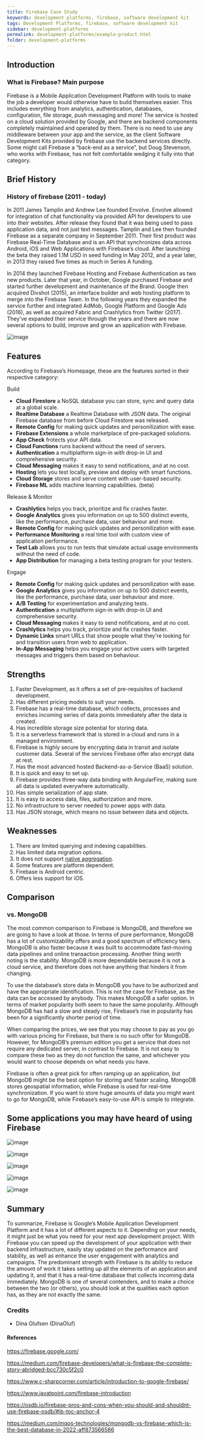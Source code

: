 ```yaml
---
title: Firebase Case Study
keywords: development platforms, firebase, software development kit
tags: Development Platforms, firebase, software development kit
sidebar: development-platforms
permalink: development-platforms/example-product.html
folder: development-platforms
---
```


## Introduction
### What is Firebase? Main purpose

Firebase is a Mobile Application Development Platform with tools to make the job a developer would otherwise have to build themselves easier. This includes everything from analytics, authentication, databases, configuration, file storage, push messaging and more! The service is hosted on a cloud solution provided by Google, and there are backend components completely maintained and operated by them. There is no need to use any middleware between your app and the service, as the client Software Development Kits provided by firebase use the backend services directly. Some might call Firebase a “back-end as a service”, but Doug Stevenson, who works with Firebase, has not felt comfortable wedging it fully into that category.

## Brief History
### History of firebase (2011 - today)

In 2011 James Tamplin and Andrew Lee founded Envolve. Envolve allowed for integration of chat functionality via provided API for developers to use into their websites. After release they found that it was being used to pass application data, and not just text messages. Tamplin and Lee then founded Firebase as a separate company in September 2011. Their first product was Firebase Real-Time Database and is an API that synchronizes data across Android, iOS and Web Applications with Firebase’s cloud.  After launching the beta they raised 1.1M USD in seed funding in May 2012, and a year later, in 2013 they raised five times as much in Series A funding.


In 2014 they launched Firebase Hosting and Firebase Authentication as two new products. Later that year, in October, Google purchased Firebase and started further development and maintenance of the Brand. Google then acquired Divshot (2015), an interface builder and web hosting platform to merge into the Firebase Team. In the following years they expanded the service further and integrated AdMob, Google Platform and Google Ads (2016), as well as acquired Fabric and Crashlytics from Twitter (2017). They’ve expanded their service through the years and there are now several options to build, improve and grow an application with Firebase. 

![image](https://user-images.githubusercontent.com/91533917/218750092-e8d847d7-538b-414e-9d04-83966b1a886b.png)


## Features
According to Firebase’s Homepage, these are the features sorted in their respective category:

Build
- **Cloud Firestore** a NoSQL database you can store, sync and query data at a global scale.
- **Realtime Database** a Realtime Database with JSON data. The original Firebase database from before Cloud Firestore was released.
- **Remote Config** for making quick updates and personilization with ease.
- **Firebase Extensions** a whole marketplace of pre-packaged solutions.
- **App Check** frotects your API data.
- **Cloud Functions** runs backend without the need of servers.
- **Authentication** a multiplatform sign-in with drop-in UI and comprehensive security.
- **Cloud Messaging** makes it easy to send notifications, and at no cost.
- **Hosting** lets you test locally, preview and deploy with smart functions.
- **Cloud Storage** stores and serve content with user-based security.
- **Firebase ML** adds machine learning capabilities. (beta)

Release & Monitor
- **Crashlytics** helps you track, prioritize and fix crashes faster.
- **Google Analytics** gives you information on up to 500 distinct events, like the performance, purchase data, user behaviour and more.
- **Remote Config** for making quick updates and personilization with ease.
- **Performance Monitoring** a real time tool with custom view of application performance. 
- **Test Lab** allows you to run tests that simulate actual usage environments without the need of code.
- **App Distribution** for managing a beta testing program for your testers.

Engage 
- **Remote Config** for making quick updates and personilization with ease.
- **Google Analytics** gives you information on up to 500 distinct events, like the performance, purchase data, user behaviour and more.
- **A/B Testing** for experimentation and analyzing tests. 
- **Authentication** a multiplatform sign-in with drop-in UI and comprehensive security.
- **Cloud Messaging** makes it easy to send notifications, and at no cost.
- **Crashlytics** helps you track, prioritize and fix crashes faster.
- **Dynamic Links** smart URLs that show people what they're looking for and transition users from web to application.
- **In-App Messaging** helps you engage your active users with targeted messages and triggers them based on behaviour.


## Strengths

1. Faster Development, as it offers a set of pre-requisites of backend development.
2. Has different pricing models to suit your needs.
3. Firebase has a real-time database, which collects, processes and enriches incoming series of data points immediately after the data is created.
4. Has incredible storage size potential for storing data.
5. It is a serverless framework that is stored in a cloud and runs in a managed environment.
6. Firebase is highly secure by encrypting data in transit and isolate customer data. Several of the services Firebase offer also encrypt data at rest.
7. Has the most advanced hosted Backend-as-a-Service (BaaS) solution.
8. It is quick and easy to set up.
9. Firebase provides three-way data binding with AngularFire, making sure all data is updated everywhere automatically.
10. Has simple serialization of app state.
11. It is easy to access data, files, authorization and more.
12. No infrastructure to server needed to power apps with data.
13. Has JSON storage, which means no issue between data and objects.


## Weaknesses

1. There are limited querying and indexing capabilities.
2. Has limited data migration options.
3. It does not support [native aggregation](https://www.techtarget.com/searchdatamanagement/definition/data-aggregation).
4. Some features are platform dependent. 
5. Firebase is Android centric.
6. Offers less support for iOS. 


## Comparison
### vs. MongoDB

The most common comparison to Firebase is MongoDB, and therefore we are going to have a look at those. In terms of pure performance, MongoDB has a lot of customizability offers and a good spectrum of efficiency tiers. MongoDB is also faster because it was built to accommodate fast-moving data pipelines and online transaction processing. Another thing worth noting is the stability. MongoDB is more dependable because it is not a cloud service, and therefore does not have anything that hinders it from changing. 

To use the database’s store data in MongoDB you have to be authorized and have the appropriate identification. This is not the case for Firebase, as the data can be accessed by anybody. This makes MongoDB a safer option. In terms of market popularity both seem to have the same popularity. Although MongoDB has had a slow and steady rise, Firebase’s rise in popularity has been for a significantly shorter period of time. 

When comparing the prices, we see that you may choose to pay as you go with various pricing for Firebase, but there is no such offer for MongoDB. However, for MongoDB’s premium edition you get a service that does not require any dedicated server, in contrast to Firebase. It is not easy to compare these two as they do not function the same, and whichever you would want to choose depends on what needs you have.

Firebase is often a great pick for often ramping up an application, but MongoDB might be the best option for storing and faster scaling. MongoDB stores geospatial information, while Firebase is used for real-time synchronization. If you want to store huge amounts of data you might want to go for MongoDB, while Firebase’s easy-to-use API is simple to integrate. 

## Some applications you may have heard of using Firebase
![image](https://user-images.githubusercontent.com/91533917/218753092-5b154dc3-e062-4eec-b109-e291482bef0e.png)

![image](https://user-images.githubusercontent.com/91533917/218753266-0d8ecdab-eedf-446e-a7a4-7c74e3ec02a5.png)

![image](https://user-images.githubusercontent.com/91533917/218753358-7d7ad764-10e7-463d-9d2d-b3514ac3b189.png)

![image](https://user-images.githubusercontent.com/91533917/218753441-2ff6c21d-f118-417d-b691-6efae80e947e.png)

![image](https://user-images.githubusercontent.com/91533917/218751259-2c38a121-4708-4202-b723-bedf30f6c1f0.png)


## Summary

To summarize, Firebase is Google’s Mobile Application Development Platform and it has a lot of different aspects to it. Depending on your needs, it might just be what you need for your next app development project. With Firebase you can speed up the development of your application with their backend infrastructure, easily stay updated on the performance and stability, as well as enhance the user engagement with analytics and campaigns. The predominant strength with Firebase is its ability to reduce the amount of work it takes setting up all the elements of an application and updating it, and that it has a real-time database that collects incoming data immediately. MongoDB is one of several contenders, and to make a choice between the two (or others), you should look at the qualities each option has, as they are not exactly the same. 


### Credits

- Dina Olufsen (DinaOluf)


#### References

https://firebase.google.com/

https://medium.com/firebase-developers/what-is-firebase-the-complete-story-abridged-bcc730c5f2c0

https://www.c-sharpcorner.com/article/introduction-to-google-firebase/

https://www.javatpoint.com/firebase-introduction

https://osdb.io/firebase-pros-and-cons-when-you-should-and-shouldnt-use-firebase-osdb/#ib-toc-anchor-4

https://medium.com/mqos-technologies/mongodb-vs-firebase-which-is-the-best-database-in-2022-aff873566586 
